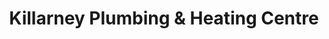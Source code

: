 ---
title: "Killarney Plumbing & Heating Centre"
url: /killarney/killarney-plumbing-and-heating-centre/
shop: hardware
---